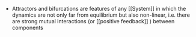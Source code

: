 - Attractors and bifurcations are features of any [[System]] in which the dynamics are not only far from equilibrium but also non-linear, i.e. there are strong mutual interactions (or [[positive feedback]] ) between components 